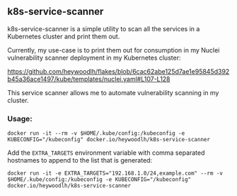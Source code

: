 ## k8s-service-scanner

k8s-service-scanner is a simple utility to scan all the services in a Kubernetes
cluster and print them out.

Currently, my use-case is to print them out for consumption in my Nuclei
vulnerability scanner deployment in my Kubernetes cluster:

https://github.com/heywoodlh/flakes/blob/6cac62abe125d7ae1e95845d392b45a36ace1497/kube/templates/nuclei.yaml#L107-L128

This service scanner allows me to automate vulnerability scanning in my cluster.

### Usage:

```
docker run -it --rm -v $HOME/.kube/config:/kubeconfig -e KUBECONFIG="/kubeconfig" docker.io/heywoodlh/k8s-service-scanner
```

Add the `EXTRA_TARGETS` environment variable with comma separated hostnames to
append to the list that is generated:

```
docker run -it -e EXTRA_TARGETS="192.168.1.0/24,example.com" --rm -v $HOME/.kube/config:/kubeconfig -e KUBECONFIG="/kubeconfig" docker.io/heywoodlh/k8s-service-scanner
```
